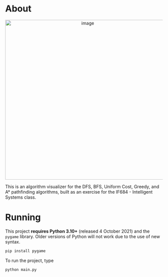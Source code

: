 # About
<p align="center">
<img width="512" alt="image" src="https://github.com/aricneto/IF684_projeto/assets/3751795/f9fca0f2-d0dc-41ca-bc8b-2a1712bfd3ca">
</p>


This is an algorithm visualizer for the DFS, BFS, Uniform Cost, Greedy, and A* pathfinding algorithms, built as an exercise for the IF684 - Intelligent Systems class.

# Running

This project **requires Python 3.10+** (released 4 October 2021) and the `pygame` library. Older versions of Python will not work due to the use of new syntax.

```bash
pip install pygame
```

To run the project, type

```bash
python main.py
```
